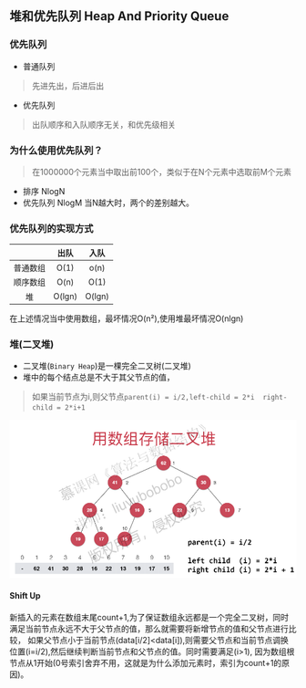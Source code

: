 ## 堆和优先队列 Heap And Priority Queue

### 优先队列
+ 普通队列
> 先进先出，后进后出
+ 优先队列
> 出队顺序和入队顺序无关，和优先级相关

### 为什么使用优先队列？
> 在1000000个元素当中取出前100个，类似于在N个元素中选取前M个元素
+ 排序 NlogN
+ 优先队列 NlogM
当N越大时，两个的差别越大。

### 优先队列的实现方式

|          |  出队  |  入队  |
| :------: | :----: | :----: |
| 普通数组 |  O(1)  |  o(n)  |
| 顺序数组 |  O(n)  |  O(1)  |
|    堆    | O(lgn) | O(lgn) |

在上述情况当中使用数组，最坏情况O(n²),使用堆最坏情况O(nlgn)

### 堆(二叉堆)
+ 二叉堆(`Binary Heap`)是一棵完全二叉树(二叉堆)
+ 堆中的每个结点总是不大于其父节点的值，
> 如果当前节点为i,则父节点`parent(i) = i/2,left-child = 2*i  right-child = 2*i+1`

![二叉堆](images/binary-heap.png)

#### Shift Up
新插入的元素在数组末尾count+1,为了保证数组永远都是一个完全二叉树，同时满足当前节点永远不大于父节点的值，那么就需要将新增节点的值和父节点进行比较，
如果父节点小于当前节点(data[i/2]<data[i]),则需要父节点和当前节点调换位置(i=i/2),然后继续判断当前节点和父节点的值。同时需要满足(i>1),
因为数组根节点从1开始(0号索引舍弃不用，这就是为什么添加元素时，索引为count+1的原因)。 